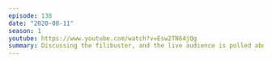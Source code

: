 ```yaml
---
episode: 138
date: "2020-08-11"
season: 1
youtube: https://www.youtube.com/watch?v=Esw2TN64jQg
summary: Discussing the filibuster, and the live audience is polled about preferences for ILoF merchandise
---
```

